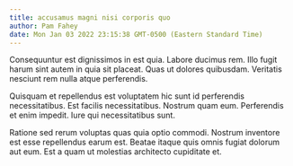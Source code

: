 ```yaml
---
title: accusamus magni nisi corporis quo
author: Pam Fahey
date: Mon Jan 03 2022 23:15:38 GMT-0500 (Eastern Standard Time)
---
```

Consequuntur est dignissimos in est quia. Labore ducimus rem. Illo fugit harum sint autem in quia sit placeat. Quas ut dolores quibusdam. Veritatis nesciunt rem nulla atque perferendis.

 Quisquam et repellendus est voluptatem hic sunt id perferendis necessitatibus. Est facilis necessitatibus. Nostrum quam eum. Perferendis et enim impedit. Iure qui necessitatibus sunt.

 Ratione sed rerum voluptas quas quia optio commodi. Nostrum inventore est esse repellendus earum est. Beatae itaque quis omnis fugiat dolorum aut eum. Est a quam ut molestias architecto cupiditate et.